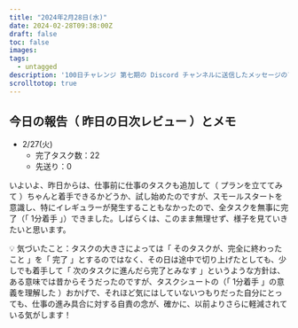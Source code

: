 ```yaml
---
title: "2024年2月28日(水)"
date: 2024-02-28T09:38:00Z
draft: false
toc: false
images:
tags: 
  - untagged
description: '100日チャレンジ 第七期の Discord チャンネルに送信したメッセージのアーカイブ'
scrolltotop: true
---
```


## 今日の報告（ 昨日の日次レビュー ）とメモ

- 2/27(火)
  - 完了タスク数：22
  - 先送り：0

いよいよ、昨日からは、仕事前に仕事のタスクも追加して（ プランを立ててみて ）ちゃんと着手できるかどうか、試し始めたのですが、スモールスタートを意識し、特にイレギュラーが発生することもなかったので、全タスクを無事に完了（「 1分着手 」）できました。しばらくは、このまま無理せず、様子を見ていきたいと思います。

💡 気づいたこと：タスクの大きさによっては「 そのタスクが、完全に終わったこと 」を「 完了 」とするのではなく、その日は途中で切り上げたとしても、少しでも着手して「 次のタスクに進んだら完了とみなす 」というような方針は、ある意味では昔からそうだったのですが、タスクシュートの（「 1分着手 」の意義を理解した ）おかげで、それほど気にはしていないつもりだった自分にとっても、仕事の進み具合に対する自責の念が、確かに、以前よりさらに軽減されている気がします！
